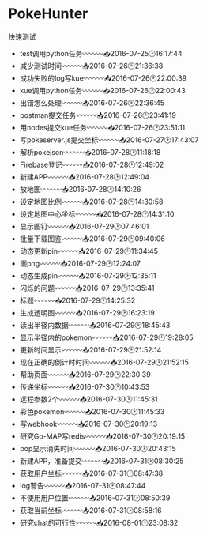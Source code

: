 # PokeHunter
快速测试
* test调用python任务〰〰〰📥2016-07-25🕑16:17:44
* 减少测试时间〰〰〰📥2016-07-26🕑21:36:38
* 成功失败的log写kue〰〰〰📥2016-07-26🕑22:00:39
* kue调用python任务〰〰〰📥2016-07-26🕑22:00:43
* 出错怎么处理〰〰〰📥2016-07-26🕑22:36:45
* postman提交任务〰〰〰📥2016-07-26🕑23:41:19
* 用nodes提交kue任务〰〰〰📥2016-07-26🕑23:51:11
* 写pokeserver.js提交坐标〰〰〰📥2016-07-27🕑17:43:07
* 解析pokejson〰〰〰📥2016-07-28🕑11:18:18
* Firebase登记〰〰〰📥2016-07-28🕑12:49:02
* 新建APP〰〰〰📥2016-07-28🕑12:49:04
* 放地图〰〰〰📥2016-07-28🕑14:10:26
* 设定地图比例〰〰〰📥2016-07-28🕑14:30:58
* 设定地图中心坐标〰〰〰📥2016-07-28🕑14:31:10
* 显示图钉〰〰〰📥2016-07-29🕑07:46:01
* 批量下载图鉴〰〰〰📥2016-07-29🕑09:40:06
* 动态更新pin〰〰〰📥2016-07-29🕑11:34:45
* 画png〰〰〰📥2016-07-29🕑12:24:07
* 动态生成pin〰〰〰📥2016-07-29🕑12:35:11
* 闪烁的问题〰〰〰📥2016-07-29🕑13:35:41
* 标题〰〰〰📥2016-07-29🕑14:25:32
* 生成透明图〰〰〰📥2016-07-29🕑16:23:19
* 读出半径内数据〰〰〰📥2016-07-29🕑18:45:43
* 显示半径内的pokemon〰〰〰📥2016-07-29🕑19:28:05
* 更新时间显示〰〰〰📥2016-07-29🕑21:52:14
* 现在正确的倒计时时间〰〰〰📥2016-07-29🕑21:52:15
* 帮助页面〰〰〰📥2016-07-29🕑22:30:39
* 传递坐标〰〰〰📥2016-07-30🕑10:43:53
* 远程参数2个〰〰〰📥2016-07-30🕑11:45:31
* 彩色pokemon〰〰〰📥2016-07-30🕑11:45:33
* 写webhook〰〰〰📥2016-07-30🕑20:19:13
* 研究Go-MAP写redis〰〰〰📥2016-07-30🕑20:19:15
* pop显示消失时间〰〰〰📥2016-07-30🕑20:43:15
* 新建APP，准备提交〰〰〰📥2016-07-31🕑08:30:25
* 获取用户坐标〰〰〰📥2016-07-31🕑08:47:38
* log警告〰〰〰📥2016-07-31🕑08:47:44
* 不使用用户位置〰〰〰📥2016-07-31🕑08:50:39
* 获取当前坐标〰〰〰📥2016-07-31🕑08:58:16
* 研究chat的可行性〰〰〰📥2016-08-01🕑23:08:32
